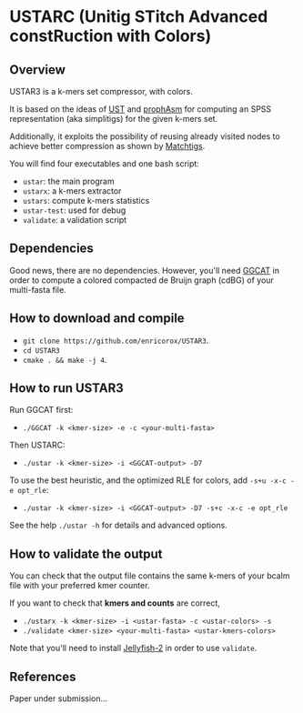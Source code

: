 # USTARC (Unitig STitch Advanced constRuction with Colors)
## Overview
USTAR3 is a k-mers set compressor, with colors.

It is based on the ideas of [UST](https://github.com/medvedevgroup/UST) 
and [prophAsm](https://github.com/prophyle/prophasm) 
for computing an SPSS representation (aka simplitigs) for the given k-mers set.

Additionally, it exploits the possibility of reusing already visited nodes to achieve better compression as shown by [Matchtigs](https://github.com/algbio/matchtigs).

You will find four executables and one bash script:
* `ustar`: the main program
* `ustarx`: a k-mers extractor
* `ustars`: compute k-mers statistics
* `ustar-test`: used for debug
* `validate`: a validation script

## Dependencies
Good news, there are no dependencies. 
However, you'll need [GGCAT](https://github.com/algbio/ggcat) 
in order to compute a colored compacted de Bruijn graph (cdBG) of your multi-fasta file.

## How to download and compile
* `git clone https://github.com/enricorox/USTAR3`.
* `cd USTAR3`
* `cmake . && make -j 4`.

## How to run USTAR3
Run GGCAT first: 
* `./GGCAT -k <kmer-size> -e -c <your-multi-fasta>`

Then USTARC:
* `./ustar -k <kmer-size> -i <GGCAT-output> -D7`

To use the best heuristic, and the optimized RLE for colors, add `-s+u -x-c -e opt_rle`:
* `./ustar -k <kmer-size> -i <GGCAT-output> -D7 -s+c -x-c -e opt_rle`

See the help `./ustar -h` for details and advanced options.

## How to validate the output
You can check that the output file contains the same k-mers of
your bcalm file with your preferred kmer counter.

If you want to check that __kmers and counts__ are correct,
* `./ustarx -k <kmer-size> -i <ustar-fasta> -c <ustar-colors> -s`
* `./validate <kmer-size> <your-multi-fasta> <ustar-kmers-colors>` 

Note that you'll need to install [Jellyfish-2](https://github.com/zippav/Jellyfish-2) in order to use `validate`.

## References

Paper under submission...
